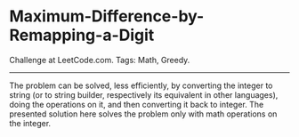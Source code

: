 # Maximum-Difference-by-Remapping-a-Digit
Challenge at LeetCode.com. Tags: Math, Greedy.

-------------------------------------------------------------------------------------------------------------------------------------------------------
The problem can be solved, less efficiently, by converting the integer to string (or to string builder, respectively its equivalent in other languages), doing the operations on it, and then converting it back to integer. The presented solution here solves the problem only with math operations on the integer.
